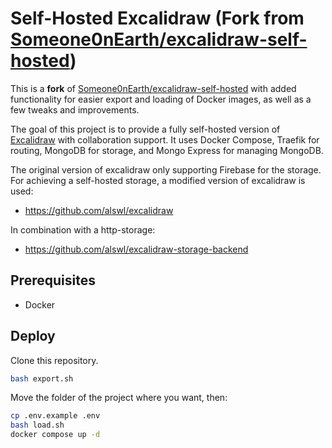 # Self-Hosted Excalidraw (Fork from [Someone0nEarth/excalidraw-self-hosted](https://github.com/Someone0nEarth/excalidraw-self-hosted))

This is a **fork** of [Someone0nEarth/excalidraw-self-hosted](https://github.com/Someone0nEarth/excalidraw-self-hosted) with added functionality for easier export and loading of Docker images, as well as a few tweaks and improvements.

The goal of this project is to provide a fully self-hosted version of [Excalidraw](https://github.com/excalidraw/excalidraw) with collaboration support. It uses Docker Compose, Traefik for routing, MongoDB for storage, and Mongo Express for managing MongoDB.

The original version of excalidraw only supporting Firebase for the storage. For achieving a self-hosted storage, a modified version of excalidraw is used:

- <https://github.com/alswl/excalidraw>

In combination with a http-storage:

- <https://github.com/alswl/excalidraw-storage-backend>

## Prerequisites

- Docker

## Deploy

Clone this repository.

```bash
bash export.sh
```

Move the folder of the project where you want, then:

```bash
cp .env.example .env
bash load.sh
docker compose up -d
```
